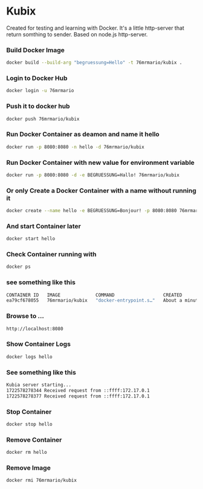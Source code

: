 # Kubix
Created for testing and learning with Docker. 
It's a little http-server that return somthing to sender.
Based on node.js http-server.
### Build Docker Image
```bash
docker build --build-arg "begruessung=Hello" -t 76mrmario/kubix .
```
### Login to Docker Hub
```bash
docker login -u 76mrmario
```
### Push it to docker hub
```bash
docker push 76mrmario/kubix
```
### Run Docker Container as deamon and name it hello
```bash
docker run -p 8080:8080 -n hello -d 76mrmario/kubix
```
### Run Docker Container with new value for environment variable
```bash 
docker run -p 8080:8080 -d -e BEGRUESSUNG=Hallo! 76mrmario/kubix
```
### Or only Create a Docker Container with a name without running it
```bash
docker create --name hello -e BEGRUESSUNG=Bonjour! -p 8080:8080 76mrmario/kubix 
```
### And start Container later 
```bash
docker start hello
```
### Check Container running with
```bash 
docker ps
```
### see something like this
```bash
CONTAINER ID   IMAGE             COMMAND                  CREATED              STATUS              PORTS                    NAMES
ea79cf678055   76mrmario/kubix   "docker-entrypoint.s…"   About a minute ago   Up About a minute   0.0.0.0:8080->8080/tcp   hello
```
### Browse to ... 
```bash
http://localhost:8080
```
### Show Container Logs
```bash 
docker logs hello
```
### See something like this
```bash
Kubia server starting...
1722578278344 Received request from ::ffff:172.17.0.1
1722578278377 Received request from ::ffff:172.17.0.1   
```
### Stop Container
```bash
docker stop hello
```

### Remove Container
```bash
docker rm hello
```
### Remove Image
```bash
docker rmi 76mrmario/kubix
```
